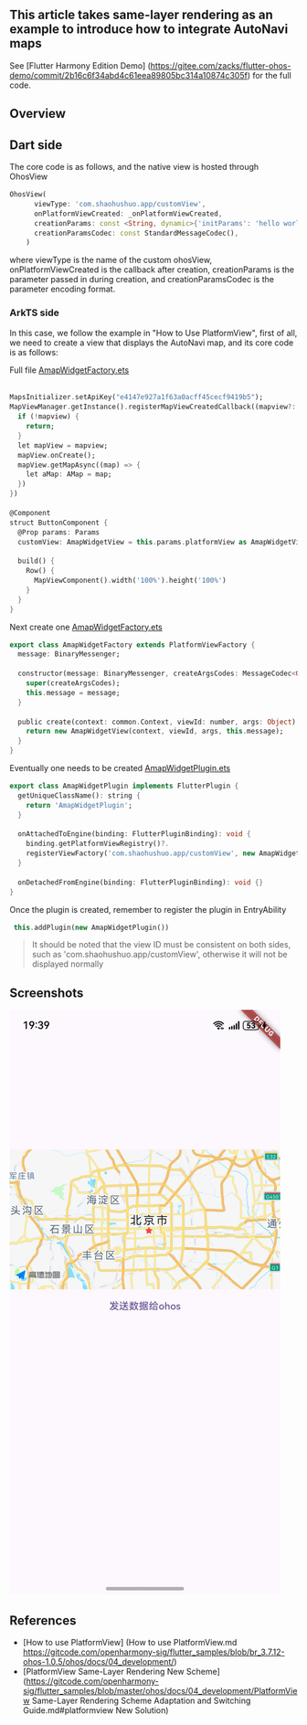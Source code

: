 ## This article takes same-layer rendering as an example to introduce how to integrate AutoNavi maps

See [Flutter Harmony Edition Demo] (https://gitee.com/zacks/flutter-ohos-demo/commit/2b16c6f34abd4c61eea89805bc314a10874c305f) for the full code.

## Overview

## Dart side

The core code is as follows, and the native view is hosted through OhosView

```dart
OhosView(
      viewType: 'com.shaohushuo.app/customView',
      onPlatformViewCreated: _onPlatformViewCreated,
      creationParams: const <String, dynamic>{'initParams': 'hello world'},
      creationParamsCodec: const StandardMessageCodec(),
    )
```


where viewType is the name of the custom ohosView, onPlatformViewCreated is the callback after creation, creationParams is the parameter passed in during creation, and creationParamsCodec is the parameter encoding format.

### ArkTS side

In this case, we follow the example in "How to Use PlatformView", first of all, we need to create a view that displays the AutoNavi map, and its core code is as follows:

Full file [AmapWidgetFactory.ets]( https://gitee.com/zacks/flutter-ohos-demo/blob/master/packages/apps/ohos_app/ohos/entry/src/main/ets/entryability/AmapWidget/AmapWidgetView.ets)

```dart

MapsInitializer.setApiKey("e4147e927a1f63a0acff45cecf9419b5");
MapViewManager.getInstance().registerMapViewCreatedCallback((mapview?: MapView, mapViewName?: string) => {
  if (!mapview) {
    return;
  }
  let mapView = mapview;
  mapView.onCreate();
  mapView.getMapAsync((map) => {
    let aMap: AMap = map;
  })
})

@Component
struct ButtonComponent {
  @Prop params: Params
  customView: AmapWidgetView = this.params.platformView as AmapWidgetView

  build() {
    Row() {
      MapViewComponent().width('100%').height('100%')
    }
  }
}
```

Next create one [AmapWidgetFactory.ets](https://gitee.com/zacks/flutter-ohos-demo/blob/master/packages/apps/ohos_app/ohos/entry/src/main/ets/entryability/AmapWidget/AmapWidgetFactory.ets)

```dart
export class AmapWidgetFactory extends PlatformViewFactory {
  message: BinaryMessenger;

  constructor(message: BinaryMessenger, createArgsCodes: MessageCodec<Object>) {
    super(createArgsCodes);
    this.message = message;
  }

  public create(context: common.Context, viewId: number, args: Object): PlatformView {
    return new AmapWidgetView(context, viewId, args, this.message);
  }
}
```

Eventually one needs to be created [AmapWidgetPlugin.ets](https://gitee.com/zacks/flutter-ohos-demo/blob/master/packages/apps/ohos_app/ohos/entry/src/main/ets/entryability/AmapWidget/AmapWidgetPlugin.ets)


```dart
export class AmapWidgetPlugin implements FlutterPlugin {
  getUniqueClassName(): string {
    return 'AmapWidgetPlugin';
  }

  onAttachedToEngine(binding: FlutterPluginBinding): void {
    binding.getPlatformViewRegistry()?.
    registerViewFactory('com.shaohushuo.app/customView', new AmapWidgetFactory(binding.getBinaryMessenger(), StandardMessageCodec.INSTANCE));
  }

  onDetachedFromEngine(binding: FlutterPluginBinding): void {}
}
```

Once the plugin is created, remember to register the plugin in EntryAbility

```dart
 this.addPlugin(new AmapWidgetPlugin())
```

> It should be noted that the view ID must be consistent on both sides, such as 'com.shaohushuo.app/customView', otherwise it will not be displayed normally

## Screenshots

![alt text](figures/20-amap.png)

## References

- [How to use PlatformView] (How to use PlatformView.md https://gitcode.com/openharmony-sig/flutter_samples/blob/br_3.7.12-ohos-1.0.5/ohos/docs/04_development/)
- [PlatformView Same-Layer Rendering New Scheme](https://gitcode.com/openharmony-sig/flutter_samples/blob/master/ohos/docs/04_development/PlatformView Same-Layer Rendering Scheme Adaptation and Switching Guide.md#platformview New Solution)